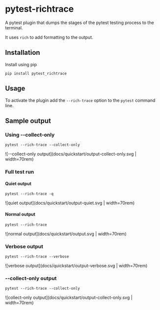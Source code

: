 # pytest-richtrace

A pytest plugin that dumps the stages of the pytest testing process to the terminal.

It uses `rich` to add formatting to the output.

## Installation

Install using pip

```shell
pip install pytest_richtrace
```

## Usage

To activate the plugin add the `--rich-trace` option to the `pytest` command line.

## Sample output

### Using --collect-only

```shell
pytest --rich-trace --collect-only
```

![--collect-only output](docs/quickstart/output-collect-only.svg | width=70rem)

### Full test run

#### Quiet output

```shell
pytest --rich-trace -q
```

![quiet output](docs/quickstart/output-quiet.svg | width=70rem)

#### Normal output

```shell
pytest --rich-trace
```

![normal output](docs/quickstart/output.svg | width=70rem)

### Verbose output

```shell
pytest --rich-trace --verbose
```

![verbose output](docs/quickstart/output-verbose.svg | width=70rem)

### --collect-only output

```shell
pytest --rich-trace --collect-only
```

![collect-only output](docs/quickstart/output-collect-only.svg | width=70rem)
